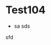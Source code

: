 # Test104

<script > 
  console.warn('11d_11')
</script>
  <script > 
  console.warn('1ww1ww1332222111dd22d__11')
</script>

* sa
    sds
<script >
  console.warn('222sdw22ddd__s')
</script>

sfd